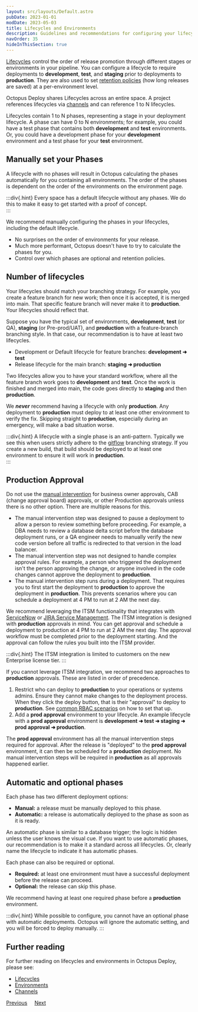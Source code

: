 ```yaml
---
layout: src/layouts/Default.astro
pubDate: 2023-01-01
modDate: 2023-05-03
title: Lifecycles and Environments
description: Guidelines and recommendations for configuring your lifecycles to control the flow to your environments
navOrder: 35
hideInThisSection: true
---
```


[Lifecycles](/docs/releases/lifecycles/) control the order of release promotion through different stages or environments in your pipeline.  You can configure a lifecycle to require deployments to **development**, **test**, and **staging** prior to deployments to **production**.  They are also used to set [retention policies](/docs/administration/retention-policies) (how long releases are saved) at a per-environment level.

Octopus Deploy shares Lifecycles across an entire space.  A project references lifecycles via [channels](/docs/releases/channels) and can reference 1 to N lifecycles.

Lifecycles contain 1 to N phases, representing a stage in your deployment lifecycle.  A phase can have 0 to N environments; for example, you could have a test phase that contains both **development** and **test** environments.  Or, you could have a development phase for your **development** environment and a test phase for your **test** environment.  

## Manually set your Phases

A lifecycle with no phases will result in Octopus calculating the phases automatically for you containing all environments.  The order of the phases is dependent on the order of the environments on the environment page.    

:::div{.hint}
Every space has a default lifecycle without any phases.  We do this to make it easy to get started with a proof of concept.   
:::

We recommend manually configuring the phases in your lifecycles, including the default lifecycle.  

- No surprises on the order of environments for your release.
- Much more performant, Octopus doesn't have to try to calculate the phases for you.
- Control over which phases are optional and retention policies.

## Number of lifecycles

Your lifecycles should match your branching strategy.  For example, you create a feature branch for new work; then once it is accepted, it is merged into main.  That specific feature branch will never make it to **production**.  Your lifecycles should reflect that.

Suppose you have the typical set of environments, **development**, **test** (or QA), **staging** (or Pre-prod/UAT), and **production** with a feature-branch branching style.  In that case, our recommendation is to have at least two lifecycles.

- Development or Default lifecycle for feature branches: **development ➜ test**
- Release lifecycle for the main branch: **staging ➜ production**

Two lifecycles allow you to have your standard workflow, where all the feature branch work goes to **development** and **test**.  Once the work is finished and merged into main, the code goes directly to **staging** and then **production**.

We **_never_** recommend having a lifecycle with only **production**.  Any deployment to **production** must deploy to at least one other environment to verify the fix.  Skipping straight to **production**, especially during an emergency, will make a bad situation worse.

:::div{.hint}
A lifecycle with a single phase is an anti-pattern.  Typically we see this when users strictly adhere to the [gitflow](https://www.atlassian.com/git/tutorials/comparing-workflows/gitflow-workflow) branching strategy.  If you create a new build, that build should be deployed to at least one environment to ensure it will work in **production**.  
:::

## Production Approval

Do not use the [manual intervention](/docs/projects/built-in-step-templates/manual-intervention-and-approvals) for business owner approvals, CAB (change approval board) approvals, or other Production approvals unless there is no other option.  There are multiple reasons for this.

- The manual intervention step was designed to pause a deployment to allow a person to review something before proceeding.  For example, a DBA needs to review a database delta script before the database deployment runs, or a QA engineer needs to manually verify the new code version before all traffic is redirected to that version in the load balancer.
- The manual intervention step was not designed to handle complex approval rules.  For example, a person who triggered the deployment isn't the person approving the change, or anyone involved in the code changes cannot approve the deployment to **production**.  
- The manual intervention step runs during a deployment.  That requires you to first start the deployment to **production** to approve the deployment in **production**.  This prevents scenarios where you can schedule a deployment at 4 PM to run at 2 AM the next day.

We recommend leveraging the ITSM functionality that integrates with [ServiceNow](/docs/approvals/service-now) or [JIRA Service Management](/docs/approvals/jira-service-management).  The ITSM integration is designed with **production** approvals in mind.  You can get approval and schedule a deployment to production at 4 PM to run at 2 AM the next day.  The approval workflow must be completed prior to the deployment starting.  And the approval can follow the rules you built into the ITSM provider.

:::div{.hint}
The ITSM integration is limited to customers on the new Enterprise license tier.
:::

If you cannot leverage ITSM integration, we recommend two approaches to **production** approvals.  These are listed in order of precedence.

1.  Restrict who can deploy to **production** to your operations or systems admins.  Ensure they cannot make changes to the deployment process.  When they click the deploy button, that is their "approval" to deploy to **production**.  See [common RBAC scenarios](/docs/getting-started/best-practices/users-roles-and-teams) on how to set that up.  
2. Add a **prod approval** environment to your lifecycle.  An example lifecycle with a **prod approval** environment is **development ➜ test ➜ staging ➜ prod approval ➜ production**.

The **prod approval** environment has all the manual intervention steps required for approval.  After the release is "deployed" to the **prod approval** environment, it can then be scheduled for a **production** deployment.  No manual intervention steps will be required in **production** as all approvals happened earlier.

## Automatic and optional phases

Each phase has two different deployment options:

- **Manual:** a release must be manually deployed to this phase.
- **Automatic:** a release is automatically deployed to the phase as soon as it is ready.

An automatic phase is similar to a database trigger; the logic is hidden unless the user knows the visual cue.  If you want to use automatic phases, our recommendation is to make it a standard across all lifecycles.  Or, clearly name the lifecycle to indicate it has automatic phases.  

Each phase can also be required or optional.  

- **Required:** at least one environment must have a successful deployment before the release can proceed.
- **Optional:** the release can skip this phase.

We recommend having at least one required phase before a **production** environment.

:::div{.hint}
While possible to configure, you cannot have an optional phase with automatic deployments.  Octopus will ignore the automatic setting, and you will be forced to deploy manually.
:::

## Further reading

For further reading on lifecycles and environments in Octopus Deploy, please see:

- [Lifecycles](/docs/releases/lifecycles)
- [Environments](/docs/infrastructure/environments)
- [Channels](/docs/releases/channels)

<span><a class="btn btn-secondary" href="/docs/getting-started/best-practices/environments-and-deployment-targets-and-roles">Previous</a></span>&nbsp;&nbsp;&nbsp;&nbsp;&nbsp;<span><a class="btn btn-success" href="/docs/getting-started/best-practices/worker-configuration">Next</a></span>
